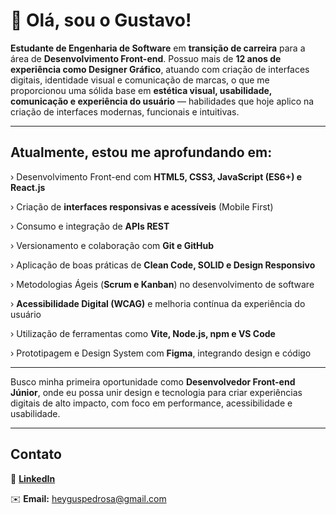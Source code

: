 # 👋 Olá, sou o Gustavo!

**Estudante de Engenharia de Software** em **transição de carreira** para a área de **Desenvolvimento Front-end**. Possuo mais de **12 anos de experiência como Designer Gráfico**, atuando com criação de interfaces digitais, identidade visual e comunicação de marcas, o que me proporcionou uma sólida base em **estética visual, usabilidade, comunicação e experiência do usuário** — habilidades que hoje aplico na criação de interfaces modernas, funcionais e intuitivas.

---

## Atualmente, estou me aprofundando em:

› Desenvolvimento Front-end com **HTML5, CSS3, JavaScript (ES6+) e React.js**

› Criação de **interfaces responsivas e acessíveis** (Mobile First)

› Consumo e integração de **APIs REST**

› Versionamento e colaboração com **Git e GitHub**

› Aplicação de boas práticas de **Clean Code, SOLID e Design Responsivo**

› Metodologias Ágeis (**Scrum e Kanban**) no desenvolvimento de software

› **Acessibilidade Digital (WCAG)** e melhoria contínua da experiência do usuário

› Utilização de ferramentas como **Vite, Node.js, npm e VS Code**

› Prototipagem e Design System com **Figma**, integrando design e código

---

Busco minha primeira oportunidade como **Desenvolvedor Front-end Júnior**, onde eu possa unir design e tecnologia para criar experiências digitais de alto impacto, com foco em performance, acessibilidade e usabilidade.

---

## Contato

💼 [**LinkedIn**](https://www.linkedin.com/in/guspedrosa/)

✉️ **Email:** [heyguspedrosa@gmail.com](mailto:heyguspedrosa@gmail.com)


<!--
![Snake animation](https://github.com/edsonfsousa/edsonfsousa/blob/output/github-contribution-grid-snake.svg)

  
[![Typing SVG](https://readme-typing-svg.herokuapp.com?font=Firacode&duration=4800&vCenter=true&lines=Technology+Lover!)](https://git.io/typing-svg)

-->
